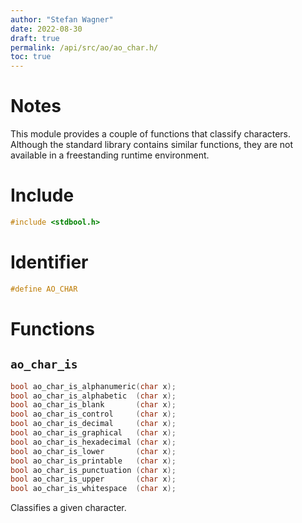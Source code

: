 ```yaml
---
author: "Stefan Wagner"
date: 2022-08-30
draft: true
permalink: /api/src/ao/ao_char.h/
toc: true
---
```


# Notes

This module provides a couple of functions that classify characters. Although the standard library contains similar functions, they are not available in a freestanding runtime environment.

# Include

```c
#include <stdbool.h>
```

# Identifier

```c
#define AO_CHAR
```

# Functions

## `ao_char_is`

```c
bool ao_char_is_alphanumeric(char x);
bool ao_char_is_alphabetic  (char x);
bool ao_char_is_blank       (char x);
bool ao_char_is_control     (char x);
bool ao_char_is_decimal     (char x);
bool ao_char_is_graphical   (char x);
bool ao_char_is_hexadecimal (char x);
bool ao_char_is_lower       (char x);
bool ao_char_is_printable   (char x);
bool ao_char_is_punctuation (char x);
bool ao_char_is_upper       (char x);
bool ao_char_is_whitespace  (char x);
```

Classifies a given character.
